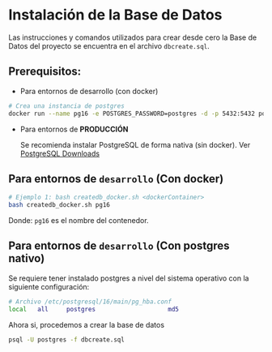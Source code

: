 # Instalación de la Base de Datos

Las instrucciones y comandos utilizados para crear desde cero la Base de Datos del proyecto se encuentra en el archivo `dbcreate.sql`.

## Prerequisitos:

- Para entornos de desarrollo (con docker)

```bash
# Crea una instancia de postgres
docker run --name pg16 -e POSTGRES_PASSWORD=postgres -d -p 5432:5432 postgres:16.0
```

- Para entornos de **PRODUCCIÓN**

  Se recomienda instalar PostgreSQL de forma nativa (sin docker). Ver [PostgreSQL Downloads](https://www.postgresql.org/download/)

## Para entornos de `desarrollo` (Con docker)

```bash
# Ejemplo 1: bash createdb_docker.sh <dockerContainer>
bash createdb_docker.sh pg16
```

Donde: `pg16` es el nombre del contenedor.

## Para entornos de `desarrollo` (Con postgres nativo)

Se requiere tener instalado postgres a nivel del sistema operativo con la siguiente configuración:

```bash
# Archivo /etc/postgresql/16/main/pg_hba.conf
local   all     postgres                    md5
```

Ahora si, procedemos a crear la base de datos

```bash
psql -U postgres -f dbcreate.sql
```
